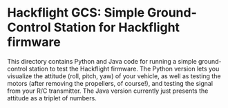 # Hackflight GCS: Simple Ground-Control Station for Hackflight firmware

This directory contains Python and Java code for running a simple ground-control station to test the 
Hackflight firmware.  The Python version lets you visualize the attitude (roll, pitch, yaw) of your 
vehicle, as well as testing the motors (after removing the propellers, of course!), and testing the
signal from your R/C transmitter.  The Java version currently just presents the attitude as a triplet
of numbers.
